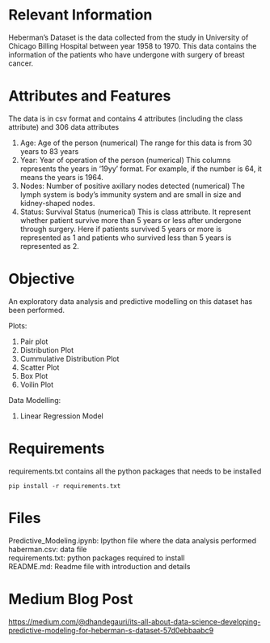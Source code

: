 # Relevant Information

Heberman’s Dataset is the data collected from the study in University of Chicago Billing Hospital between year 1958 to 1970. This data contains the information of the patients who have undergone with surgery of breast cancer.

# Attributes and Features
The data is in csv format and contains 4 attributes (including the class attribute) and 306 data attributes
1. Age: Age of the person (numerical)
The range for this data is from 30 years to 83 years
2. Year: Year of operation of the person (numerical)
This columns represents the years in ‘19yy’ format. For example, if the number is 64, it means the years is 1964.
3. Nodes: Number of positive axillary nodes detected (numerical)
The lymph system is body’s immunity system and are small in size and kidney-shaped nodes. 
4. Status: Survival Status (numerical)
This is class attribute. It represent whether patient survive more than 5 years or less after undergone through surgery. Here if patients survived 5 years or more is represented as 1 and patients who survived less than 5 years is represented as 2.

# Objective
An exploratory data analysis and predictive modelling on this dataset has been performed. 

Plots:
1. Pair plot
2. Distribution Plot
3. Cummulative Distribution Plot
4. Scatter Plot
5. Box Plot
6. Voilin Plot

Data Modelling:
1. Linear Regression Model

# Requirements
requirements.txt contains all the python packages that needs to be installed
```
pip install -r requirements.txt
```

# Files
Predictive_Modeling.ipynb: Ipython file where the data analysis performed \
haberman.csv: data file \
requirements.txt: python packages required to install \
README.md: Readme file with introduction and details 

# Medium Blog Post
https://medium.com/@dhandegauri/its-all-about-data-science-developing-predictive-modeling-for-heberman-s-dataset-57d0ebbaabc9
